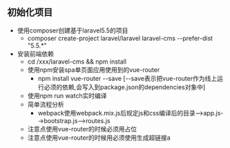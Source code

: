 ## 初始化项目
* 使用composer创建基于laravel5.5的项目
    * composer create-project laravel/laravel laravel-cms --prefer-dist "5.5.*"
* 安装前端依赖
    * cd /xxx/laravel-cms && npm install
    * 使用npm安装spa单页面应用使用到的vue-router
        * npm install vue-router --save [--save表示把vue-router作为线上运行必须的依赖,会写入到package.json的dependencies对象中]
    * 使用npm run watch实时编译
    * 简单流程分析
        * webpack使用webpack.mix.js后规定js和css编译后的目录-->app.js-->bootstrap.js-->routes.js
    * 注意点使用vue-router的时候必须用<router-view></router-view>占位
    * 注意点使用vue-router的时候用必须使用<router-link></router-link>生成超链接a